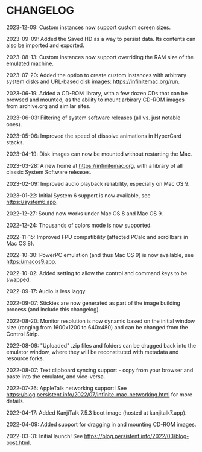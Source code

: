 # CHANGELOG

2023-12-09: Custom instances now support custom screen sizes.

2023-09-09: Added the Saved HD as a way to persist data. Its contents can also be imported and exported.

2023-08-13: Custom instances now support overriding the RAM size of the emulated machine.

2023-07-20: Added the option to create custom instances with arbitrary system disks and URL-based disk images: https://infinitemac.org/run.

2023-06-19: Added a CD-ROM library, with a few dozen CDs that can be browsed and mounted, as the ability to mount arbirary CD-ROM images from archive.org and similar sites.

2023-06-03: Filtering of system software releases (all vs. just notable ones).

2023-05-06: Improved the speed of dissolve animations in HyperCard stacks.

2023-04-19: Disk images can now be mounted without restarting the Mac.

2023-03-28: A new home at https://infinitemac.org, with a library of all classic System Software releases.

2023-02-09: Improved audio playback reliability, especially on Mac OS 9.

2023-01-22: Initial System 6 support is now available, see https://system6.app.

2022-12-27: Sound now works under Mac OS 8 and Mac OS 9.

2022-12-24: Thousands of colors mode is now supported.

2022-11-15: Improved FPU compatibility (affected PCalc and scrollbars in Mac OS 8).

2022-10-30: PowerPC emulation (and thus Mac OS 9) is now available, see https://macos9.app.

2022-10-02: Added setting to allow the control and command keys to be swapped.

2022-09-17: Audio is less laggy.

2022-09-07: Stickies are now generated as part of the image building process (and include this changelog).

2022-08-20: Monitor resolution is now dynamic based on the initial window size (ranging from 1600x1200 to 640x480) and can be changed from the Control Strip.

2022-08-09: "Uploaded" .zip files and folders can be dragged back into the emulator window, where they will be reconstituted with metadata and resource forks.

2022-08-07: Text clipboard syncing support - copy from your browser and paste into the emulator, and vice-versa.

2022-07-26: AppleTalk networking support! See https://blog.persistent.info/2022/07/infinite-mac-networking.html for more details.

2022-04-17: Added KanjiTalk 7.5.3 boot image (hosted at kanjitalk7.app).

2022-04-09: Added support for dragging in and mounting CD-ROM images.

2022-03-31: Initial launch! See https://blog.persistent.info/2022/03/blog-post.html.
